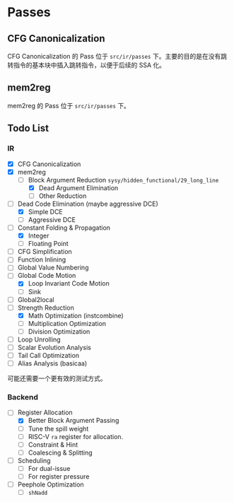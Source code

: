 # Passes

## CFG Canonicalization

CFG Canonicalization 的 Pass 位于 `src/ir/passes` 下。主要的目的是在没有跳转指令的基本块中插入跳转指令，以便于后续的 SSA 化。

## mem2reg

mem2reg 的 Pass 位于 `src/ir/passes` 下。

## Todo List

### IR

- [x] CFG Canonicalization
- [x] mem2reg
  - [ ] Block Argument Reduction `sysy/hidden_functional/29_long_line`
    - [x] Dead Argument Elimination
    - [ ] Other Reduction
- [ ] Dead Code Elimination (maybe aggressive DCE)
  - [x] Simple DCE
  - [ ] Aggressive DCE
- [ ] Constant Folding & Propagation
  - [x] Integer
  - [ ] Floating Point
- [ ] CFG Simplification
- [ ] Function Inlining
- [ ] Global Value Numbering
- [ ] Global Code Motion
  - [x] Loop Invariant Code Motion
  - [ ] Sink
- [ ] Global2local
- [ ] Strength Reduction
  - [x] Math Optimization (instcombine)
  - [ ] Multiplication Optimization
  - [ ] Division Optimization
- [ ] Loop Unrolling
- [ ] Scalar Evolution Analysis
- [ ] Tail Call Optimization
- [ ] Alias Analysis (basicaa)

可能还需要一个更有效的测试方式。

### Backend

- [ ] Register Allocation
  - [x] Better Block Argument Passing
  - [ ] Tune the spill weight
  - [ ] RISC-V `ra` register for allocation.
  - [ ] Constraint & Hint
  - [ ] Coalescing & Splitting
- [ ] Scheduling
  - [ ] For dual-issue
  - [ ] For register pressure
- [ ] Peephole Optimization
  - [ ] `shNadd`
